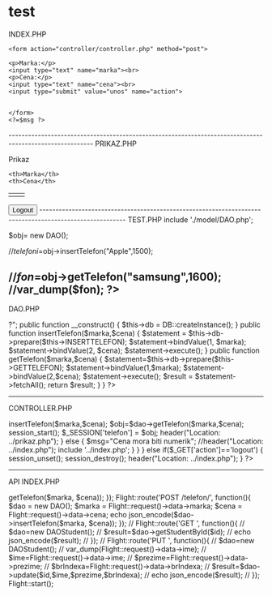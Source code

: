 # test
INDEX.PHP
<?php
$msg=isset($msg)?$msg:"";
?>

<!DOCTYPE html>
<html lang="en">
<head>
    <meta charset="UTF-8">
    <meta http-equiv="X-UA-Compatible" content="IE=edge">
    <meta name="viewport" content="width=device-width, initial-scale=1.0">
    <title>Document</title>
</head>
<body>

    <form action="controller/controller.php" method="post">

    <p>Marka:</p>
    <input type="text" name="marka"><br>
    <p>Cena:</p>
    <input type="text" name="cena"><br>
    <input type="submit" value="unos" name="action">


    </form>
    <?=$msg ?>
    
</body>
</html>
--------------------------------------------------------------------------------------------------------
PRIKAZ.PHP

<?php
if(!isset($_SESSION['telefon'])) session_start();
var_dump($_SESSION['telefon']);
$telefoni=$_SESSION['telefon'];
?>
<!DOCTYPE html>
<html lang="en">
<head>
    <meta charset="UTF-8">
    <meta http-equiv="X-UA-Compatible" content="IE=edge">
    <meta name="viewport" content="width=device-width, initial-scale=1.0">
    <title>Document</title>
</head>
<body>

<p>Prikaz</p>

<table>

<tr>
    
    <th>Marka</th>
    <th>Cena</th>
</tr>

<?php foreach ($telefoni as $pom): ?>
<tr>
     <td><?php echo $pom['marka'] ?></td>
     <td><?php echo $pom['cena'] ?></td>
</tr>
<?php endforeach; ?>

</table>
<a href="./controller/controller.php?action=logout"><button>Logout</button></a>
</body>
</html>
--------------------------------------------------------------------------------------------------------
TEST.PHP
<?php

include './model/DAO.php';

$obj= new DAO();

//$telefoni=$obj->insertTelefon("Apple",1500);


//$fon=$obj->getTelefon("samsung",1600);
//var_dump($fon);
?>
--------------------------------------------------------------------------------------------------------
DAO.PHP
<?php
require_once '../confing/db.php';

class DAO {
	private $db;

	// za 2. nacin resenja
	private $INSERTTELEFON = "INSERT INTO telefoni (marka, cena) VALUES (?, ?)";
	private $GETTELEFON = "SELECT *FROM telefoni WHERE marka=? AND cena > ?";
	
	public function __construct()
	{
		$this->db = DB::createInstance();
	}

	public function insertTelefon($marka,$cena)
	{
		$statement = $this->db->prepare($this->INSERTTELEFON);
		$statement->bindValue(1, $marka);
		$statement->bindValue(2, $cena);
		
		
		$statement->execute();

	}

	public function getTelefon($marka,$cena)
	{
		$statement=$this->db->prepare($this->GETTELEFON);
		$statement->bindValue(1,$marka);
		$statement->bindValue(2,$cena);

		$statement->execute();
		$result = $statement->fetchAll();
		return $result;
	}


}
?>
--------------------------------------------------------------------------------------------------------
CONTROLLER.PHP
<?php
include '../model/DAO.php';

$action=isset($_POST['action'])?$_POST['action']:"";
$marka=isset($_POST['marka'])?$_POST['marka']:"";
$cena=isset($_POST['cena'])?$_POST['cena']:"";
//var_dump($_POST);
//die('jjjj');

if($action=='unos')
{
    if(!empty($marka) && !empty($cena))
    {
        if(is_numeric($cena))
        {
        $dao = new DAO();
        $dao->insertTelefon($marka,$cena);
        $obj=$dao->getTelefon($marka,$cena);
        session_start();
        $_SESSION['telefon'] = $obj;
        header("Location: ../prikaz.php");
        }
        else
        {
            $msg="Cena mora biti numerik";
            //header("Location: ../index.php");
            include '../index.php';
        }
    }
}
    else if($_GET['action']=='logout')
    {
        session_unset();
        session_destroy();
        header("Location: ../index.php");
    }

?>
--------------------------------------------------------------------------------------------------------
API INDEX.PHP
<?php
require 'flight/Flight.php';
require_once '../model/DAO.php';

Flight::route('/', function(){
    echo 'Pozdrav!';
});

Flight::route('GET /telefon/@marka/@cena', function($marka, $cena){
    $dao = new DAO();
    echo json_encode($dao->getTelefon($marka, $cena));
});
Flight::route('POST /telefon/', function(){
    $dao = new DAO();
    $marka = Flight::request()->data->marka;
    $cena = Flight::request()->data->cena;
    echo json_encode($dao->insertTelefon($marka, $cena));
});
// Flight::route('GET ', function(){
//     $dao=new DAOStudent();
//     $result=$dao->getStudentById($id);
//     echo json_encode($result);
// });
// Flight::route('PUT ', function(){
//     $dao=new DAOStudent();
//     var_dump(Flight::request()->data->ime);
//     $ime=Flight::request()->data->ime;
//     $prezime=Flight::request()->data->prezime;
//     $brIndexa=Flight::request()->data->brIndexa;
//     $result=$dao->update($id,$ime,$prezime,$brIndexa);
//     echo json_encode($result);
// });


Flight::start();


